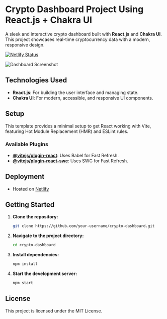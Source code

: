 # Crypto Dashboard Project Using React.js + Chakra UI

A sleek and interactive crypto dashboard built with **React.js** and **Chakra UI**. This project showcases real-time cryptocurrency data with a modern, responsive design.

[![Netlify Status](https://api.netlify.com/api/v1/badges/56a264c5-9575-4253-88a4-1852e27e4422/deploy-status)](https://app.netlify.com/sites/crypto-dashboard-react-chakraui/deploys)

![Dashboard Screenshot](https://github.com/user-attachments/assets/9db701e9-2472-4b3a-a0b4-7d5e058c245e)

## Technologies Used

- **React.js**: For building the user interface and managing state.
- **Chakra UI**: For modern, accessible, and responsive UI components.

## Setup

This template provides a minimal setup to get React working with Vite, featuring Hot Module Replacement (HMR) and ESLint rules.

### Available Plugins

- [**@vitejs/plugin-react**](https://github.com/vitejs/vite-plugin-react/blob/main/packages/plugin-react/README.md): Uses Babel for Fast Refresh.
- [**@vitejs/plugin-react-swc**](https://github.com/vitejs/vite-plugin-react-swc): Uses SWC for Fast Refresh.

## Deployment

- Hosted on [Netlify](https://app.netlify.com/sites/crypto-dashboard-react-chakraui/deploys)

## Getting Started

1. **Clone the repository:**
   ```bash
   git clone https://github.com/your-username/crypto-dashboard.git
   ```
2. **Navigate to the project directory:**
   ```bash
   cd crypto-dashboard
   ```
3. **Install dependencies:**
   ```bash
   npm install
   ```
4. **Start the development server:**
   ```bash
   npm start
   ```

## License

This project is licensed under the MIT License.

